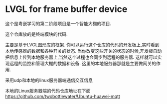 # LVGL for frame buffer device

这个是粤嵌学习的第二阶段项目是一个智能大棚的项目.

这个仓库放的是终端模块的代码.

主要是基于LVGL图形库的框架.
你可以运行这个仓库的代码的开发板上,实时看到本地传感器的数据和各种开关的状态.
当你改变这些开关的状态的时候,开发板自动把信息上传到本地服务器上,当然这个过程也会同步到远程的服务器.
这样就可以实现远程的监控和管理大棚的数据和设备.
这里的本地服务器那就是主要做网关的作用.

采用udp和本地的linux服务器端通信交互信息


本地的Linux服务器端的代码仓库地址在下面
https://github.com/twobottlewater/Ubuntu-huawei-mqtt
